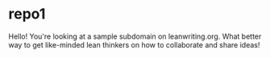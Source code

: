 repo1
=====

Hello! You're looking at a sample subdomain on leanwriting.org.  What better way to get like-minded lean thinkers on how to collaborate and share ideas!
